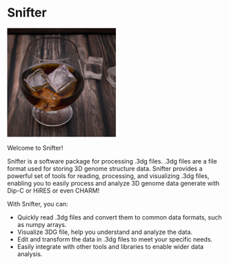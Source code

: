 # Snifter

<img src="Snifter.png" width="50%" height="50%">

Welcome to Snifter!

Snifter is a software package for processing .3dg files. .3dg files are a file format used for storing 3D genome structure data. Snifter provides a powerful set of tools for reading, processing, and visualizing .3dg files, enabling you to easily process and analyze 3D genome data generate with Dip-C or HiRES or even CHARM!

With Snifter, you can:

+ Quickly read .3dg files and convert them to common data formats, such as numpy arrays.
+ Visualize 3DG file, help you understand and analyze the data.
+ Edit and transform the data in .3dg files to meet your specific needs.
+ Easily integrate with other tools and libraries to enable wider data analysis.
